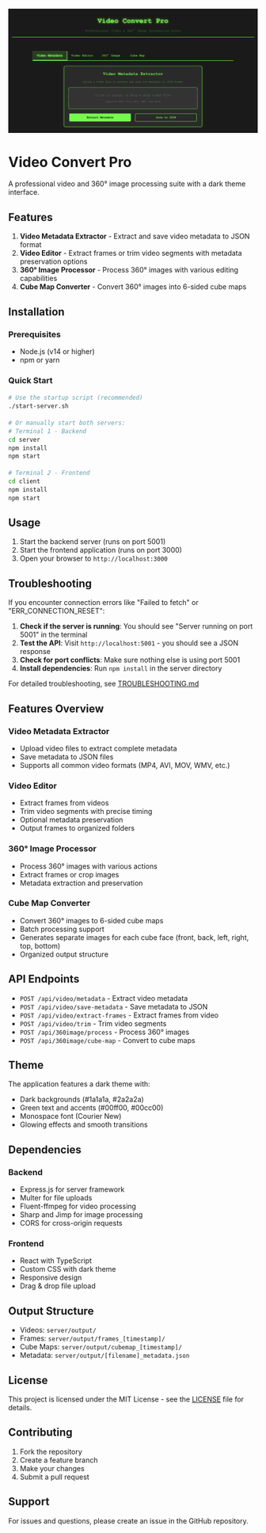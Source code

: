 ![Editor Screenshot](./ss.png)

# Video Convert Pro

A professional video and 360° image processing suite with a dark theme interface.

## Features

1. **Video Metadata Extractor** - Extract and save video metadata to JSON format
2. **Video Editor** - Extract frames or trim video segments with metadata preservation options
3. **360° Image Processor** - Process 360° images with various editing capabilities
4. **Cube Map Converter** - Convert 360° images into 6-sided cube maps

## Installation

### Prerequisites
- Node.js (v14 or higher)
- npm or yarn

### Quick Start
```bash
# Use the startup script (recommended)
./start-server.sh

# Or manually start both servers:
# Terminal 1 - Backend
cd server
npm install
npm start

# Terminal 2 - Frontend
cd client
npm install
npm start
```

## Usage

1. Start the backend server (runs on port 5001)
2. Start the frontend application (runs on port 3000)
3. Open your browser to `http://localhost:3000`

## Troubleshooting

If you encounter connection errors like "Failed to fetch" or "ERR_CONNECTION_RESET":

1. **Check if the server is running**: You should see "Server running on port 5001" in the terminal
2. **Test the API**: Visit `http://localhost:5001` - you should see a JSON response
3. **Check for port conflicts**: Make sure nothing else is using port 5001
4. **Install dependencies**: Run `npm install` in the server directory

For detailed troubleshooting, see [TROUBLESHOOTING.md](TROUBLESHOOTING.md)

## Features Overview

### Video Metadata Extractor
- Upload video files to extract complete metadata
- Save metadata to JSON files
- Supports all common video formats (MP4, AVI, MOV, WMV, etc.)

### Video Editor
- Extract frames from videos
- Trim video segments with precise timing
- Optional metadata preservation
- Output frames to organized folders

### 360° Image Processor
- Process 360° images with various actions
- Extract frames or crop images
- Metadata extraction and preservation

### Cube Map Converter
- Convert 360° images to 6-sided cube maps
- Batch processing support
- Generates separate images for each cube face (front, back, left, right, top, bottom)
- Organized output structure

## API Endpoints

- `POST /api/video/metadata` - Extract video metadata
- `POST /api/video/save-metadata` - Save metadata to JSON
- `POST /api/video/extract-frames` - Extract frames from video
- `POST /api/video/trim` - Trim video segments
- `POST /api/360image/process` - Process 360° images
- `POST /api/360image/cube-map` - Convert to cube maps

## Theme

The application features a dark theme with:
- Dark backgrounds (#1a1a1a, #2a2a2a)
- Green text and accents (#00ff00, #00cc00)
- Monospace font (Courier New)
- Glowing effects and smooth transitions

## Dependencies

### Backend
- Express.js for server framework
- Multer for file uploads
- Fluent-ffmpeg for video processing
- Sharp and Jimp for image processing
- CORS for cross-origin requests

### Frontend
- React with TypeScript
- Custom CSS with dark theme
- Responsive design
- Drag & drop file upload

## Output Structure

- Videos: `server/output/`
- Frames: `server/output/frames_[timestamp]/`
- Cube Maps: `server/output/cubemap_[timestamp]/`
- Metadata: `server/output/[filename]_metadata.json`

## License

This project is licensed under the MIT License - see the [LICENSE](LICENSE) file for details.

## Contributing

1. Fork the repository
2. Create a feature branch
3. Make your changes
4. Submit a pull request

## Support

For issues and questions, please create an issue in the GitHub repository.